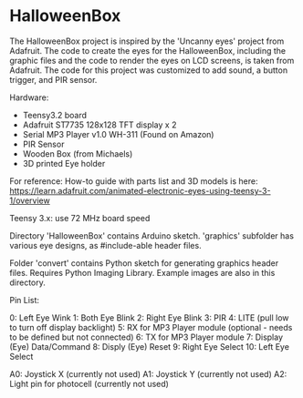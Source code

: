 # HalloweenBox

The HalloweenBox project is inspired by the 'Uncanny eyes' project from Adafruit.  The code to create the eyes for the HalloweenBox, including the graphic files and the code to render the eyes on LCD screens, is taken from Adafruit.  The code for this project was customized to add sound, a button trigger, and PIR sensor.  

Hardware:
- Teensy3.2 board
- Adafruit ST7735 128x128 TFT display x 2
- Serial MP3 Player v1.0 WH-311 (Found on Amazon)
- PIR Sensor
- Wooden Box (from Michaels)
- 3D printed Eye holder

For reference:
How-to guide with parts list and 3D models is here:
https://learn.adafruit.com/animated-electronic-eyes-using-teensy-3-1/overview

Teensy 3.x: use 72 MHz board speed

Directory 'HalloweenBox' contains Arduino sketch. 'graphics' subfolder has various eye designs, as #include-able header files.

Folder 'convert' contains Python sketch for generating graphics header files. Requires Python Imaging Library. Example images are also in this directory.

Pin List:

0: Left Eye Wink
1: Both Eye Blink
2: Right Eye Blink
3: PIR
4: LITE (pull low to turn off display backlight)
5: RX for MP3 Player module (optional - needs to be defined but not connected)
6: TX for MP3 Player module
7: Display (Eye) Data/Command
8: Disply (Eye) Reset
9: Right Eye Select
10: Left Eye Select

A0: Joystick X (currently not used)
A1: Joystick Y (currently not used)
A2: Light pin for photocell (currently not used)

